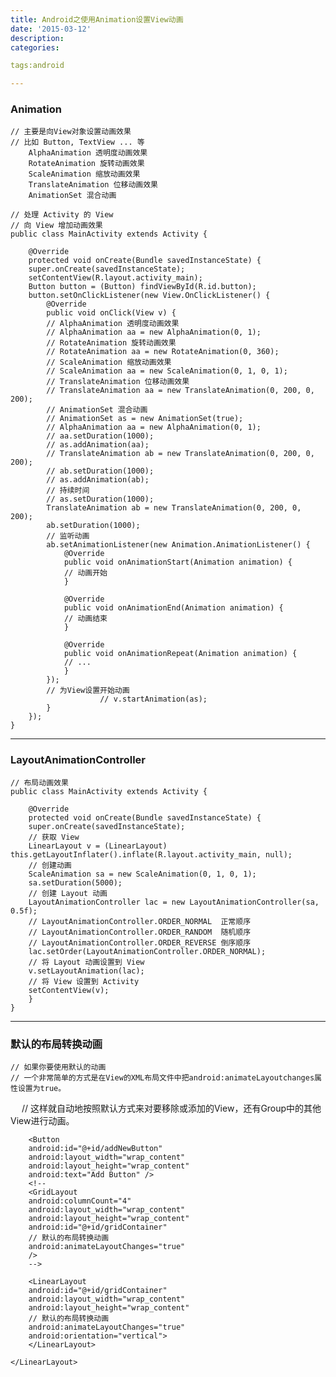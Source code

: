 ```yaml
---
title: Android之使用Animation设置View动画
date: '2015-03-12'
description:
categories:

tags:android

---
```


>

### Animation 

>

	// 主要是向View对象设置动画效果
	// 比如 Button, TextView ... 等 
        AlphaAnimation 透明度动画效果
        RotateAnimation 旋转动画效果
        ScaleAnimation 缩放动画效果
        TranslateAnimation 位移动画效果
        AnimationSet 混合动画

>

	// 处理 Activity 的 View
	// 向 View 增加动画效果
	public class MainActivity extends Activity {

	    @Override
	    protected void onCreate(Bundle savedInstanceState) {
		super.onCreate(savedInstanceState);
		setContentView(R.layout.activity_main);
		Button button = (Button) findViewById(R.id.button);
		button.setOnClickListener(new View.OnClickListener() {
		    @Override
		    public void onClick(View v) {
			// AlphaAnimation 透明度动画效果
			// AlphaAnimation aa = new AlphaAnimation(0, 1);
			// RotateAnimation 旋转动画效果
			// RotateAnimation aa = new RotateAnimation(0, 360);
			// ScaleAnimation 缩放动画效果
			// ScaleAnimation aa = new ScaleAnimation(0, 1, 0, 1);
			// TranslateAnimation 位移动画效果
			// TranslateAnimation aa = new TranslateAnimation(0, 200, 0, 200);
			// AnimationSet 混合动画
			// AnimationSet as = new AnimationSet(true);
			// AlphaAnimation aa = new AlphaAnimation(0, 1);
			// aa.setDuration(1000);
			// as.addAnimation(aa);
			// TranslateAnimation ab = new TranslateAnimation(0, 200, 0, 200);
			// ab.setDuration(1000);
			// as.addAnimation(ab);
			// 持续时间
			// as.setDuration(1000);
			TranslateAnimation ab = new TranslateAnimation(0, 200, 0, 200);
			ab.setDuration(1000);
			// 监听动画
			ab.setAnimationListener(new Animation.AnimationListener() {
			    @Override
			    public void onAnimationStart(Animation animation) {
				// 动画开始
			    }

			    @Override
			    public void onAnimationEnd(Animation animation) {
				// 动画结束
			    }

			    @Override
			    public void onAnimationRepeat(Animation animation) {
				// ...
			    }
			});
			// 为View设置开始动画
                        // v.startAnimation(as);
		    }
		});
	}


---

>

### LayoutAnimationController

>

	// 布局动画效果
	public class MainActivity extends Activity {

	    @Override
	    protected void onCreate(Bundle savedInstanceState) {
		super.onCreate(savedInstanceState);
		// 获取 View
		LinearLayout v = (LinearLayout) this.getLayoutInflater().inflate(R.layout.activity_main, null);
		// 创建动画
		ScaleAnimation sa = new ScaleAnimation(0, 1, 0, 1);
		sa.setDuration(5000);
		// 创建 Layout 动画
		LayoutAnimationController lac = new LayoutAnimationController(sa, 0.5f);
		// LayoutAnimationController.ORDER_NORMAL  正常顺序
		// LayoutAnimationController.ORDER_RANDOM  随机顺序
		// LayoutAnimationController.ORDER_REVERSE 倒序顺序
		lac.setOrder(LayoutAnimationController.ORDER_NORMAL);
		// 将 Layout 动画设置到 View
		v.setLayoutAnimation(lac);
		// 将 View 设置到 Activity
		setContentView(v);
	    }
	}

---

>

### 默认的布局转换动画

>

	// 如果你要使用默认的动画
	// 一个非常简单的方式是在View的XML布局文件中把android:animateLayoutchanges属性设置为true。
　	// 这样就自动地按照默认方式来对要移除或添加的View，还有Group中的其他View进行动画。
	<?xml version="1.0" encoding="utf-8"?>
	<LinearLayout xmlns:android="http://schemas.android.com/apk/res/android"
	    android:layout_width="match_parent"
	    android:layout_height="match_parent"
	    android:orientation="vertical" >

	    <Button
		android:id="@+id/addNewButton"
		android:layout_width="wrap_content"
		android:layout_height="wrap_content"
		android:text="Add Button" />
	    <!--
	    <GridLayout
		android:columnCount="4"
		android:layout_width="wrap_content"
		android:layout_height="wrap_content"
		android:id="@+id/gridContainer"
		// 默认的布局转换动画
		android:animateLayoutChanges="true"
		/>
	    -->

	    <LinearLayout
		android:id="@+id/gridContainer"
		android:layout_width="wrap_content"
		android:layout_height="wrap_content"
		// 默认的布局转换动画
		android:animateLayoutChanges="true" 
		android:orientation="vertical">
	    </LinearLayout>

	</LinearLayout>



